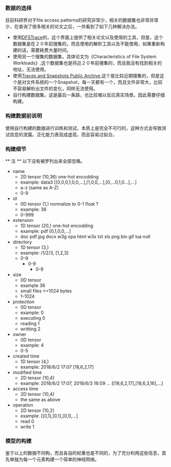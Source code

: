 ### 数据的选择
目前科研界对于file access patterns的研究非常少，相关的数据集也非常非常少，在查询了很多相关的论文之后，一共看到了如下几种解决办法。
- 使用[DFSTrace](http://coda.cs.cmu.edu/DFSTrace/)的，这个界面上提供了相关论文以及使用的工具，但是，这个数据集是在２０年前搜集的，而且使用的解析工具以及不能使用，如果重新构建的话，需要耗费大量时间。
- 使用另一个搜集的数据集，具体论文为《Characteristics of File System Workloads》,这个数据集也是将近２０年前搜集的，而且我没有找到相关的地址，无法使用。
- 使用[Traces and Snapshots Public Archive](http://tracer.filesystems.org/),这个是比较近期搜集的，但是这个是对文件系统的一个Snapshot，每一天都有一个，而且文件非常大，比较不容易解析出文件的变化，同样无法使用。
- 自行构建数据集。这是最后一条路，也比较难以反应真实场景。因此需要仔细构建。

### 构建数据前说明
使用自行构建的数据进行训练和测试，本质上是完全不可行的，这种方式会导致测试信息的泄露。泛化能力表现成虚高，而且容易过拟合。

### 构建细节
** 注 ** 以下没有被罗列出来全部忽略。
- name
  - 2D tensor (10,36) one-hot encodding
  - example: data3 [[0,0,0,1,0,0,...],[1,0,0,...],[0,...0,1,0...],...]
  - a-z (same as A-Z)
  - 0-9
- id
  - 0D tensor (1,) normalize to 0-1 float ?
  - example: 36
  - 0-999
- extension
  - 1D tensor (20,) one-hot encodding
  - example: pdf [0,1,0,0,...]
  - doc pdf jpg docx w3g opa html w3x txt xls png bin gif lua null
- directory
  - 1D tensor (3,)
  - example: /1/2/3, [1,2,3]
  - 0-9
    - 0-9
      - 0-9
- size
  - 0D tensor
  - example 36
  - small files <=1024 bytes
  - 1-1024
- protection
  - 0D tensor
  - example: 0
  - executing 0
  - reading 1
  - writting 2
- owner
  - 0D tensor
  - example: 4
  - 0-5
- created time
  - 1D tensor (4,)
  - example: 2018/6/2 17:07 [18,6,2,17]
- modified time
  - 2D tensor (10,4)
  - example: 2018/6/2 17:07, 2018/6/3 16:09 ... [[18,6,2,17],[18,6,3,16],...]
- access time
  - 2D tensor (10,4)
  - the same as above
- operation
  - 2D tensor (10,2)
  - example: [[0,1],[0,1],[0,1],...]
  - read 0
  - write 1

### 模型的构建
鉴于以上的数据不同构，而且各自的权重也是不同的，为了充分利用这些信息，首先单独为每一个元素构建一个简单的神经网络。
